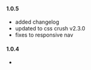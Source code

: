 #### 1.0.5
* added changelog 
* updated to css crush v2.3.0
* fixes to responsive nav
#### 1.0.4
* 
